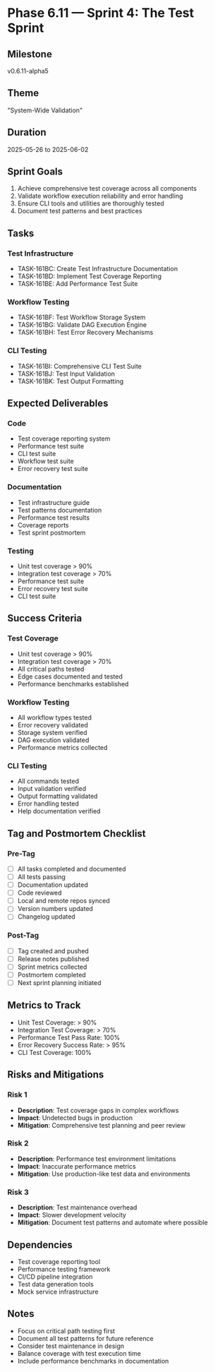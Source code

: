 # Phase 6.11 — Sprint 4: The Test Sprint

## Milestone
v0.6.11-alpha5

## Theme
"System-Wide Validation"

## Duration
2025-05-26 to 2025-06-02

## Sprint Goals
1. Achieve comprehensive test coverage across all components
2. Validate workflow execution reliability and error handling
3. Ensure CLI tools and utilities are thoroughly tested
4. Document test patterns and best practices

## Tasks

### Test Infrastructure
- TASK-161BC: Create Test Infrastructure Documentation
- TASK-161BD: Implement Test Coverage Reporting
- TASK-161BE: Add Performance Test Suite

### Workflow Testing
- TASK-161BF: Test Workflow Storage System
- TASK-161BG: Validate DAG Execution Engine
- TASK-161BH: Test Error Recovery Mechanisms

### CLI Testing
- TASK-161BI: Comprehensive CLI Test Suite
- TASK-161BJ: Test Input Validation
- TASK-161BK: Test Output Formatting

## Expected Deliverables

### Code
- Test coverage reporting system
- Performance test suite
- CLI test suite
- Workflow test suite
- Error recovery test suite

### Documentation
- Test infrastructure guide
- Test patterns documentation
- Performance test results
- Coverage reports
- Test sprint postmortem

### Testing
- Unit test coverage > 90%
- Integration test coverage > 70%
- Performance test suite
- Error recovery test suite
- CLI test suite

## Success Criteria

### Test Coverage
- Unit test coverage > 90%
- Integration test coverage > 70%
- All critical paths tested
- Edge cases documented and tested
- Performance benchmarks established

### Workflow Testing
- All workflow types tested
- Error recovery validated
- Storage system verified
- DAG execution validated
- Performance metrics collected

### CLI Testing
- All commands tested
- Input validation verified
- Output formatting validated
- Error handling tested
- Help documentation verified

## Tag and Postmortem Checklist

### Pre-Tag
- [ ] All tasks completed and documented
- [ ] All tests passing
- [ ] Documentation updated
- [ ] Code reviewed
- [ ] Local and remote repos synced
- [ ] Version numbers updated
- [ ] Changelog updated

### Post-Tag
- [ ] Tag created and pushed
- [ ] Release notes published
- [ ] Sprint metrics collected
- [ ] Postmortem completed
- [ ] Next sprint planning initiated

## Metrics to Track
- Unit Test Coverage: > 90%
- Integration Test Coverage: > 70%
- Performance Test Pass Rate: 100%
- Error Recovery Success Rate: > 95%
- CLI Test Coverage: 100%

## Risks and Mitigations

### Risk 1
- **Description**: Test coverage gaps in complex workflows
- **Impact**: Undetected bugs in production
- **Mitigation**: Comprehensive test planning and peer review

### Risk 2
- **Description**: Performance test environment limitations
- **Impact**: Inaccurate performance metrics
- **Mitigation**: Use production-like test data and environments

### Risk 3
- **Description**: Test maintenance overhead
- **Impact**: Slower development velocity
- **Mitigation**: Document test patterns and automate where possible

## Dependencies
- Test coverage reporting tool
- Performance testing framework
- CI/CD pipeline integration
- Test data generation tools
- Mock service infrastructure

## Notes
- Focus on critical path testing first
- Document all test patterns for future reference
- Consider test maintenance in design
- Balance coverage with test execution time
- Include performance benchmarks in documentation 